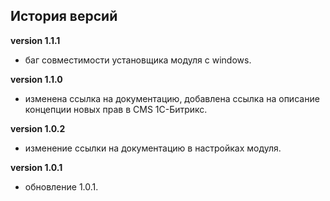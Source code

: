 <!-- cl-start -->
## История версий

**version 1.1.1**    
- баг совместимости установщика модуля с windows.    

**version 1.1.0**    
- изменена ссылка на документацию, добавлена ссылка на описание концепции новых прав в CMS 1C-Битрикс.    

**version 1.0.2**    
- изменение ссылки на документацию в настройках модуля.    

**version 1.0.1**    
- обновление 1.0.1.    
<!-- cl-end -->
